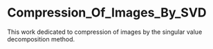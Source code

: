 # Compression_Of_Images_By_SVD
This work dedicated to compression of images by the singular value decomposition method.
